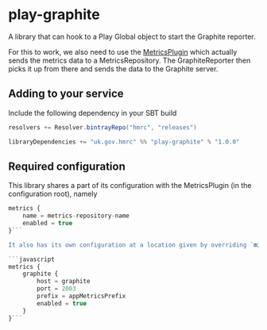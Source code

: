 play-graphite
=============

A library that can hook to a Play Global object to start the Graphite reporter.

For this to work, we also need to use the [MetricsPlugin](https://github.com/kenshoo/metrics-play) which actually sends the metrics data to a MetricsRepository. The GraphiteReporter then picks it up from there and sends the data to the Graphite server.

## Adding to your service

Include the following dependency in your SBT build

```scala
resolvers += Resolver.bintrayRepo("hmrc", "releases")

libraryDependencies += "uk.gov.hmrc" %% "play-graphite" % "1.0.0"
```

## Required configuration

This library shares a part of its configuration with the MetricsPlugin (in the configuration root), namely

```javascript
metrics {
    name = metrics-repository-name
    enabled = true
}```

It also has its own configuration at a location given by overriding `microserviceMetricsConfig`

```javascript
metrics {
    graphite {
        host = graphite
        port = 2003
        prefix = appMetricsPrefix
        enabled = true
    }
}```
